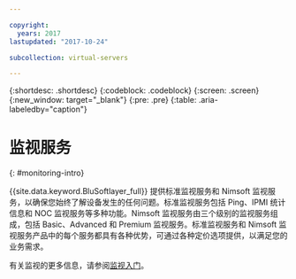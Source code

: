 ```yaml
---

copyright:
  years: 2017
lastupdated: "2017-10-24"

subcollection: virtual-servers

---
```


{:shortdesc: .shortdesc}
{:codeblock: .codeblock}
{:screen: .screen}
{:new_window: target="_blank"}
{:pre: .pre}
{:table: .aria-labeledby="caption"}

# 监视服务
{: #monitoring-intro}

{{site.data.keyword.BluSoftlayer_full}} 提供标准监视服务和 Nimsoft 监视服务，以确保您始终了解设备发生的任何问题。标准监视服务包括 Ping、IPMI 统计信息和 NOC 监视服务等多种功能。Nimsoft 监视服务由三个级别的监视服务组成，包括 Basic、Advanced 和 Premium 监视服务。标准监视服务和 Nimsoft 监视服务产品中的每个服务都具有各种优势，可通过各种定价选项提供，以满足您的业务需求。

有关监视的更多信息，请参阅[监视入门](/docs/infrastructure/SLmonitoring?topic=slmonitoring-monitoring)。
